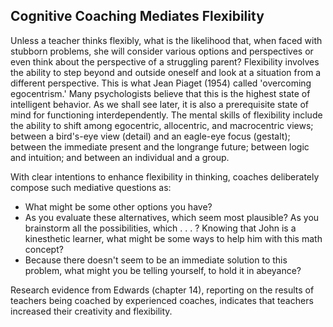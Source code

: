 ## Cognitive Coaching Mediates Flexibility

Unless a teacher thinks flexibly, what is the likelihood that, when faced with stubborn problems, she will consider various options and perspectives or even think about the perspective of a struggling parent? Flexibility involves the ability to step beyond and outside oneself and look at a situation from a different perspective. This is what Jean Piaget (1954) called 'overcoming egocentrism.' Many psychologists believe that this is the highest state of intelligent behavior. As we shall see later, it is also a prerequisite state of mind for functioning interdependently. The mental skills of flexibility include the ability to shift among egocentric, allocentric, and macrocentric views; between a bird's-eye view (detail) and an eagle-eye focus (gestalt); between the immediate present and the longrange future; between logic and intuition; and between an individual and a group.

With clear intentions to enhance flexibility in thinking, coaches deliberately compose such mediative questions as:

- What might be some other options you have?
- As you evaluate these alternatives, which seem most plausible? As you brainstorm all the possibilities, which . . . ? Knowing that John is a kinesthetic learner, what might be some ways to help him with this math concept?
- Because there doesn't seem to be an immediate solution to this problem, what might you be telling yourself, to hold it in abeyance?

Research evidence from Edwards (chapter 14), reporting on the results of teachers being coached by experienced coaches, indicates that teachers increased their creativity and flexibility.